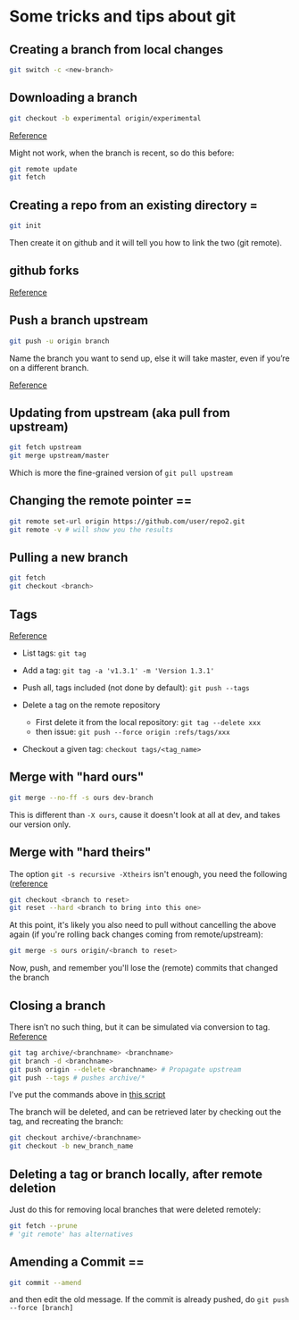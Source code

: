 # Some tricks and tips about git

## Creating a branch from local changes

```bash
git switch -c <new-branch>
```


## Downloading a branch

```bash
git checkout -b experimental origin/experimental
```

[Reference](http://stackoverflow.com/questions/67699/how-do-i-clone-all-remote-branches-with-git)

Might not work, when the branch is recent, so do this before:

```bash
git remote update
git fetch
```

## Creating a repo from an existing directory = 

```bash
git init
```

Then create it on github and it will tell you how to link the two (git remote).


## github forks

[Reference](http://help.github.com/fork-a-repo/)


## Push a branch upstream

```bash
git push -u origin branch
```

Name the branch you want to send up, else it will take master, even if you’re on a different branch.

[Reference](http://www.mariopareja.com/blog/archive/2010/01/11/how-to-push-a-new-local-branch-to-a-remote.aspx)


## Updating from upstream (aka pull from upstream)

```bash
git fetch upstream
git merge upstream/master
```

Which is more the fine-grained version of `git pull upstream`


## Changing the remote pointer == 

```bash
git remote set-url origin https://github.com/user/repo2.git
git remote -v # will show you the results
```

## Pulling a new branch

```bash
git fetch
git checkout <branch>
```


## Tags
  
[Reference](http://learn.github.com/p/tagging.html)

* List tags: `git tag`
* Add a tag: `git tag -a 'v1.3.1' -m 'Version 1.3.1'`
* Push all, tags included (not done by default): `git push --tags`

* Delete a tag on the remote repository
  * First delete it from the local repository: `git tag --delete xxx`
  * then issue: `git push --force origin :refs/tags/xxx`
 
* Checkout a given tag: `checkout tags/<tag_name>`


## Merge with "hard ours"

```bash
git merge --no-ff -s ours dev-branch
```
  
This is different than `-X ours`, cause it doesn't look at all at dev, and takes our version only.


## Merge with "hard theirs"

The option `git -s recursive -Xtheirs` isn't enough, you need the following ([reference](https://www.reddit.com/r/git/comments/bqx85v/how_do_i_overwrite_one_branch_with_another_branch/)

```bash
git checkout <branch to reset>
git reset --hard <branch to bring into this one>
```
  
At this point, it's likely you also need to pull without cancelling the above again (if you're rolling back changes coming from remote/upstream):

```bash
git merge -s ours origin/<branch to reset>
```

Now, push, and remember you'll lose the (remote) commits that changed the branch


## Closing a branch

There isn’t no such thing, but it can be simulated via conversion to tag.
[Reference](http://stackoverflow.com/questions/10242924/how-to-close-a-branch-without-removing-it-from-history-in-git)

```bash
git tag archive/<branchname> <branchname>
git branch -d <branchname>
git push origin --delete <branchname> # Propagate upstream
git push --tags # pushes archive/*
```

I've put the commands above in [this script](git-utils/archive-label.sh)

The branch will be deleted, and can be retrieved later by checking out the tag, and recreating the branch:

```bash
git checkout archive/<branchname>
git checkout -b new_branch_name
```

## Deleting a tag or branch locally, after remote deletion

Just do this for removing local branches that were deleted remotely: 

```bash
git fetch --prune
# 'git remote' has alternatives
```

## Amending a Commit ==

```bash
git commit --amend
```

and then edit the old message. If the commit is already pushed, do `git push --force [branch]`
